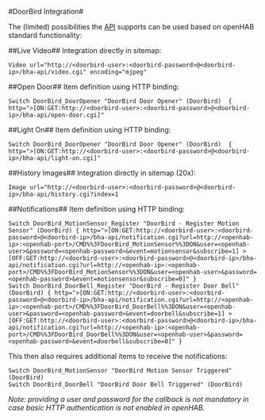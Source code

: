 #DoorBird Integration#

The (limited) possibilities the [API](http://doorbird.com/api) supports can be used based on openHAB standard functionality:

##Live Video##
Integration directly in sitemap:

    Video url="http://<doorbird-user>:<doorbird-password>@<doorbird-ip>/bha-api/video.cgi" encoding="mjpeg"

##Open Door##
Item definition using HTTP binding:

    Switch DoorBird_DoorOpener "DoorBird Door Opener" (DoorBird)  { http=">[ON:GET:http://<doorbird-user>:<doorbird-password>@<doorbird-ip>/bha-api/open-door.cgi]"

##Light On##
Item definition using HTTP binding:

    Switch DoorBird_DoorOpener "DoorBird Door Opener" (DoorBird)  { http=">[ON:GET:http://<doorbird-user>:<doorbird-password>@<doorbird-ip>/bha-api/light-on.cgi]"

##History Images##
Integration directly in sitemap (20x):

    Image url="http://<doorbird-user>:<doorbird-password>@<doorbird-ip>/bha-api/history.cgi?index=1

##Notifications##
Item definition using HTTP binding:

    Switch DoorBird_MotionSensor_Register "DoorBird - Register Motion Sensor" (DoorBird) { http=">[ON:GET:http://<doorbird-user>:<doorbird-password>@<doorbird-ip>/bha-api/notification.cgi?url=http://<openhab-ip>:<openhab-port>/CMD%%3FDoorBird_MotionSensor%%3DON&user=<openhab-user>&password=<openhab-password>&event=motionsensor&subscribe=1] >[OFF:GET:http://<doorbird-user>:<doorbird-password>@<doorbird-ip>/bha-api/notification.cgi?url=http://<openhab-ip>:<openhab-port>/CMD%%3FDoorBird_MotionSensor%%3DON&user=<openhab-user>&password=<openhab-password>&event=motionsensor&subscribe=0]" }
    Switch DoorBird_DoorBell_Register "DoorBird - Register Door Bell" (DoorBird) { http=">[ON:GET:http://<doorbird-user>:<doorbird-password>@<doorbird-ip>/bha-api/notification.cgi?url=http://<openhab-ip>:<openhab-port>/CMD%%3FDoorBird_DoorBell%%3DON&user=<openhab-user>&password=<openhab-password>&event=doorbell&subscribe=1] >[OFF:GET:http://<doorbird-user>:<doorbird-password>@<doorbird-ip>/bha-api/notification.cgi?url=http://<openhab-ip>:<openhab-port>/CMD%%3FDoorBird_DoorBell%%3DON&user=<openhab-user>&password=<openhab-password>&event=doorbell&subscribe=0]" }

This then also requires additional items to receive the notifications:

    Switch DoorBird_MotionSensor "DoorBird Motion Sensor Triggered" (DoorBird)
    Switch DoorBird_DoorBell "DoorBird Door Bell Triggered" (DoorBird)

_Note: providing a user and password for the callback is not mandatory in case basic HTTP authentication is not enabled in openHAB._